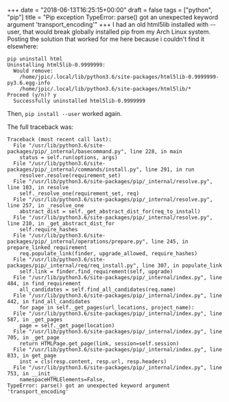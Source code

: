 +++
date = "2018-06-13T16:25:15+00:00"
draft = false
tags = ["python", "pip"]
title = "Pip exception TypeError: parse() got an unexpected keyword argument 'transport_encoding'"
+++
I had an old html5lib installed with --user, that would break globally installed pip from my Arch Linux system. Posting the solution that worked for me here because i couldn't find it elsewhere:

```
pip uninstall html
Uninstalling html5lib-0.9999999:
  Would remove:
    /home/jpic/.local/lib/python3.6/site-packages/html5lib-0.9999999-py3.6.egg-info
    /home/jpic/.local/lib/python3.6/site-packages/html5lib/*
Proceed (y/n)? y
  Successfully uninstalled html5lib-0.9999999
```

Then, `pip install --user` worked again.

The full traceback was:

```
Traceback (most recent call last):
  File "/usr/lib/python3.6/site-packages/pip/_internal/basecommand.py", line 228, in main
    status = self.run(options, args)
  File "/usr/lib/python3.6/site-packages/pip/_internal/commands/install.py", line 291, in run
    resolver.resolve(requirement_set)
  File "/usr/lib/python3.6/site-packages/pip/_internal/resolve.py", line 103, in resolve
    self._resolve_one(requirement_set, req)
  File "/usr/lib/python3.6/site-packages/pip/_internal/resolve.py", line 257, in _resolve_one
    abstract_dist = self._get_abstract_dist_for(req_to_install)
  File "/usr/lib/python3.6/site-packages/pip/_internal/resolve.py", line 210, in _get_abstract_dist_for
    self.require_hashes
  File "/usr/lib/python3.6/site-packages/pip/_internal/operations/prepare.py", line 245, in prepare_linked_requirement
    req.populate_link(finder, upgrade_allowed, require_hashes)
  File "/usr/lib/python3.6/site-packages/pip/_internal/req/req_install.py", line 307, in populate_link
    self.link = finder.find_requirement(self, upgrade)
  File "/usr/lib/python3.6/site-packages/pip/_internal/index.py", line 484, in find_requirement
    all_candidates = self.find_all_candidates(req.name)
  File "/usr/lib/python3.6/site-packages/pip/_internal/index.py", line 442, in find_all_candidates
    for page in self._get_pages(url_locations, project_name):
  File "/usr/lib/python3.6/site-packages/pip/_internal/index.py", line 587, in _get_pages
    page = self._get_page(location)
  File "/usr/lib/python3.6/site-packages/pip/_internal/index.py", line 705, in _get_page
    return HTMLPage.get_page(link, session=self.session)
  File "/usr/lib/python3.6/site-packages/pip/_internal/index.py", line 833, in get_page
    inst = cls(resp.content, resp.url, resp.headers)
  File "/usr/lib/python3.6/site-packages/pip/_internal/index.py", line 753, in __init__
    namespaceHTMLElements=False,
TypeError: parse() got an unexpected keyword argument 'transport_encoding'
```